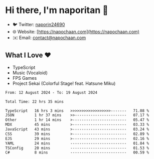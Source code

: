 # Hi there, I'm naporitan 👋

- 🐦 Twitter: [naporin24690](https://twitter.com/naporin24690)
- 🌐 Website: [https://napochaan.com](https://napochaan.com)
- ✉️ Email: [contact@napochaan.com](mailto:contact@napochaan.com)

## What I Love ❤️
- TypeScript
- Music (Vocaloid)
- FPS Games
- Project Sekai (Colorful Stage! feat. Hatsune Miku)

<!--START_SECTION:waka-->

```txt
From: 12 August 2024 - To: 19 August 2024

Total Time: 22 hrs 35 mins

TypeScript   16 hrs 3 mins   >>>>>>>>>>>>>>>>>>-------   71.08 %
JSON         1 hr 37 mins    >>-----------------------   07.17 %
Other        1 hr 14 mins    >------------------------   05.47 %
MDX          45 mins         >------------------------   03.33 %
JavaScript   43 mins         >------------------------   03.24 %
CSS          39 mins         >------------------------   02.89 %
EJS          29 mins         >------------------------   02.16 %
YAML         24 mins         -------------------------   01.84 %
TSConfig     20 mins         -------------------------   01.53 %
C#           8 mins          -------------------------   00.59 %
```

<!--END_SECTION:waka-->

